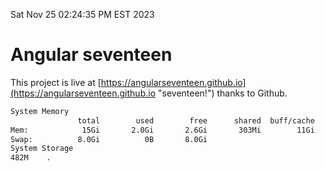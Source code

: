 Sat Nov 25 02:24:35 PM EST 2023

# Angular seventeen


This project is live at [https://angularseventeen.github.io](https://angularseventeen.github.io "seventeen!") thanks to Github.

```bash
System Memory
               total        used        free      shared  buff/cache   available
Mem:            15Gi       2.0Gi       2.6Gi       303Mi        11Gi        13Gi
Swap:          8.0Gi          0B       8.0Gi
System Storage
482M	.
